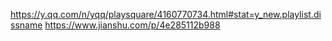 https://y.qq.com/n/yqq/playsquare/4160770734.html#stat=y_new.playlist.dissname
https://www.jianshu.com/p/4e285112b988
